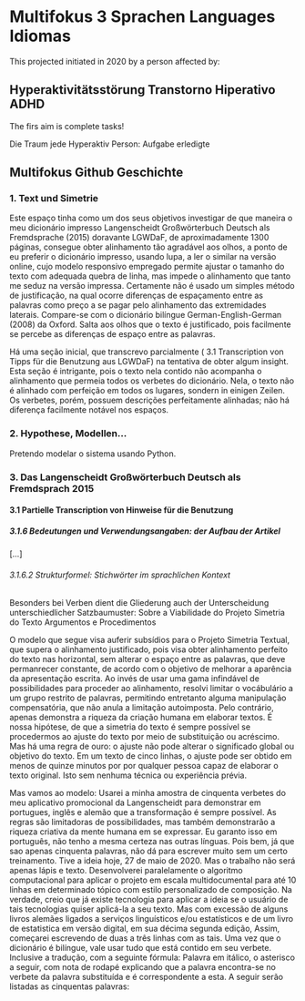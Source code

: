 # Multifokus 3 Sprachen Languages Idiomas
This projected initiated in 2020 by a person affected by:

## Hyperaktivitätsstörung Transtorno Hiperativo ADHD

The firs aim is complete tasks!

Die Traum jede Hyperaktiv Person: Aufgabe erledigte

## Multifokus Github Geschichte

### 1. Text und Simetrie

Este espaço tinha como um dos seus objetivos investigar de que maneira o meu dicionário impresso Langenscheidt Großwörterbuch Deutsch als Fremdsprache (2015) doravante LGWDaF, de aproximadamente 1300 páginas, consegue obter alinhamento tão agradável aos olhos, a ponto de eu preferir o dicionário impresso, usando lupa, a ler o similar na versão online, cujo modelo responsivo empregado permite ajustar o tamanho do texto com adequada quebra de linha, mas impede o alinhamento que tanto me seduz na versão impressa. Certamente não é usado um simples método de justificação, na qual ocorre diferenças de espaçamento entre as palavras como preço a se pagar pelo alinhamento das extremidades laterais. Compare-se com o dicionário bilíngue German-English-German (2008) da Oxford. Salta aos olhos que o texto é justificado, pois facilmente se percebe as diferenças de espaço entre as palavras.

Há uma seção inicial, que transcrevo parcialmente ( 3.1 Transcription von Tipps für die Benutzung aus LGWDaF) na tentativa de obter algum insight. Esta seção é intrigante, pois o texto nela contido não acompanha o alinhamento que permeia todos os verbetes do dicionário. Nela, o texto não é alinhado com perfeição em todos os lugares, sondern in einigen Zeilen. Os verbetes, porém, possuem descrições perfeitamente alinhadas; não há diferença facilmente notável nos espaços.

### 2. Hypothese, Modellen…

Pretendo modelar o sistema usando Python.

### 3. Das Langenscheidt Großwörterbuch Deutsch als Fremdsprach 2015
#### 3.1 Partielle Transcription von Hinweise für die Benutzung


##### 3.1.6 Bedeutungen und Verwendungsangaben: der Aufbau der Artikel

[…]
###### 3.1.6.2 Strukturformel: Stichwörter im sprachlichen Kontext

Besonders bei Verben dient die Gliederung auch der Unterscheidung unterschiedlicher Satzbaumuster:
Sobre a Viabilidade do Projeto Simetria do Texto
Argumentos e Procedimentos

O modelo que segue visa auferir subsídios para o Projeto Simetria Textual, que supera o alinhamento justificado, pois visa obter alinhamento perfeito do texto nas horizontal, sem alterar o espaço entre as palavras, que deve permanrecer constante, de acordo com o objetivo de melhorar a aparência da apresentação escrita. Ao invés de usar uma gama infindável de possibilidades para proceder ao alinhamento, resolvi limitar o vocábulário a um grupo restrito de palavras, permitindo entretanto alguma manipulação compensatória, que não anula a limitação autoimposta. Pelo contrário, apenas demonstra a riqueza da criação humana em elaborar textos. É nossa hipótese, de que a simetria do texto é sempre possível se procedermos ao ajuste do texto por meio de substituição ou acréscimo. Mas há uma regra de ouro: o ajuste não pode alterar o significado global ou objetivo do texto. Em um texto de cinco linhas, o ajuste pode ser obtido em menos de quinze minutos por por qualquer pessoa capaz de elaborar o texto original. Isto sem nenhuma técnica ou experiência prévia.

Mas vamos ao modelo: Usarei a minha amostra de cinquenta verbetes do meu aplicativo promocional da Langenscheidt para demonstrar em portugues, inglês e alemão que a transformação é sempre possível. As regras são limitadoras de possibilidades, mas também demonstrarão a riqueza criativa da mente humana em se expressar. Eu garanto isso em português, não tenho a mesma certeza nas outras línguas. Pois bem, já que sao apenas cinquenta palavras, não dá para escrever muito sem um certo treinamento. Tive a ideia hoje, 27 de maio de 2020. Mas o trabalho não será apenas lápis e texto. Desenvolverei paralelamente o algoritmo computacional para aplicar o projeto em escala multidocumental para até 10 linhas em determinado tópico com estilo personalizado de composição. Na verdade, creio que já existe tecnologia para aplicar a ideia se o usuário de tais tecnologias quiser aplicá-la a seu texto. Mas com excessão de alguns livros alemães ligados a serviços linguísticos e/ou estatísticos e de um livro de estatistica em versão digital, em sua décima segunda edição, Assim, começarei escrevendo de duas a três linhas com as tais. Uma vez que o dicionário é bilíngue, vale usar tudo que está contido em seu verbete. Inclusive a tradução, com a seguinte fórmula: Palavra em itálico, o asterisco a seguir, com nota de rodapé explicando que a palavra encontra-se no verbete da palavra substituída e é correspondente a esta. A seguir serão listadas as cinquentas palavras:
